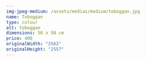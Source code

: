 ```yaml
---
img-jpeg-medium: /assets/medias/medium/toboggan.jpg
name: Toboggan
type: colour
alt: toboggan
dimensions: 50 x 50 cm
price: 400
originalWidth: "2562"
originalHeight: "2557"
---
```

